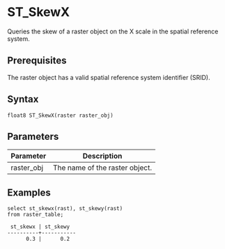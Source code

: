 # ST\_SkewX

Queries the skew of a raster object on the X scale in the spatial reference system.

## Prerequisites

The raster object has a valid spatial reference system identifier \(SRID\).

## Syntax

```
float8 ST_SkewX(raster raster_obj)
```

## Parameters

|Parameter|Description|
|---------|-----------|
|raster\_obj|The name of the raster object.|

## Examples

```
select st_skewx(rast), st_skewy(rast)
from raster_table;

 st_skewx | st_skewy 
----------+-----------
      0.3 |      0.2
```

